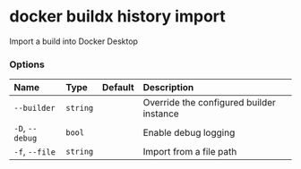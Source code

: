# docker buildx history import

<!---MARKER_GEN_START-->
Import a build into Docker Desktop

### Options

| Name            | Type     | Default | Description                              |
|:----------------|:---------|:--------|:-----------------------------------------|
| `--builder`     | `string` |         | Override the configured builder instance |
| `-D`, `--debug` | `bool`   |         | Enable debug logging                     |
| `-f`, `--file`  | `string` |         | Import from a file path                  |


<!---MARKER_GEN_END-->

